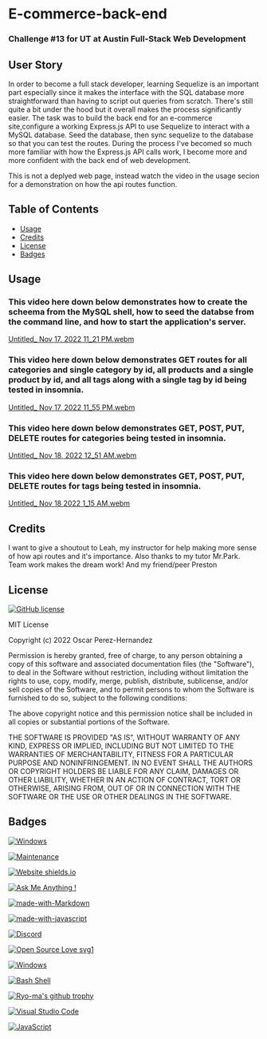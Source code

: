 # E-commerce-back-end
### Challenge #13 for UT at Austin Full-Stack Web Development

## User Story

In order to become a full stack developer, learning Sequelize is an important part especially since it makes the interface with the SQL database more straightforward than having to script out queries from scratch. There's still quite a bit under the hood but it overall makes the process significantly easier. The task was to build the back end for an e-commerce site,configure a working Express.js API to use Sequelize to interact with a MySQL database. Seed the database, then sync sequelize to the database so that you can test the routes. During the process I've becomed so much more familiar with how the Express.js API calls work, I become more and more confident with the back end of web development.

This is not a deplyed web page, instead watch the video in the usage secion for a demonstration on how the api routes function.


## Table of Contents

- [Usage](#usage)
- [Credits](#credits)
- [License](#license)
- [Badges](#badges)

## Usage

### This video here down below demonstrates how to create the scheema from the MySQL shell, how to seed the databse from the command line, and how to start the application's server.
[Untitled_ Nov 17, 2022 11_21 PM.webm](https://user-images.githubusercontent.com/112797175/202629948-d786d1de-5f80-40cc-8238-e3250b7b2a14.webm)

### This video here down below demonstrates GET routes for all categories and single category by id, all products and a single product by id, and all tags along with a single tag by id being tested in insomnia.
[Untitled_ Nov 17, 2022 11_55 PM.webm](https://user-images.githubusercontent.com/112797175/202631220-b3ba29f1-075e-4d34-8725-a50d7ba8cb0b.webm)

### This video here down below demonstrates GET, POST, PUT, DELETE routes for categories being tested in insomnia.
[Untitled_ Nov 18, 2022 12_51 AM.webm](https://user-images.githubusercontent.com/112797175/202639683-82967c1c-bf8d-499e-815a-a6332a9bdf33.webm)

### This video here down below demonstrates GET, POST, PUT, DELETE routes for tags being tested in insomnia.
[Untitled_ Nov 18 2022 1_15 AM.webm](https://user-images.githubusercontent.com/112797175/202643404-e7ad2a3a-5d3b-410e-83ad-6d5315d00791.webm)

## Credits

I want to give a shoutout to Leah, my instructor for help making more sense of how api routes and it's importance.
Also thanks to my tutor Mr.Park. Team work makes the dream work!
And my friend/peer Preston

## License

[![GitHub license](https://img.shields.io/github/license/Naereen/StrapDown.js.svg)](https://github.com/Naereen/StrapDown.js/blob/master/LICENSE)

MIT License

Copyright (c) 2022 Oscar Perez-Hernandez

Permission is hereby granted, free of charge, to any person obtaining a copy of this software and associated documentation files (the "Software"), to deal in the Software without restriction, including without limitation the rights to use, copy, modify, merge, publish, distribute, sublicense, and/or sell copies of the Software, and to permit persons to whom the Software is furnished to do so, subject to the following conditions:

The above copyright notice and this permission notice shall be included in all copies or substantial portions of the Software.

THE SOFTWARE IS PROVIDED "AS IS", WITHOUT WARRANTY OF ANY KIND, EXPRESS OR IMPLIED, INCLUDING BUT NOT LIMITED TO THE WARRANTIES OF MERCHANTABILITY, FITNESS FOR A PARTICULAR PURPOSE AND NONINFRINGEMENT. IN NO EVENT SHALL THE AUTHORS OR COPYRIGHT HOLDERS BE LIABLE FOR ANY CLAIM, DAMAGES OR OTHER LIABILITY, WHETHER IN AN ACTION OF CONTRACT, TORT OR OTHERWISE, ARISING FROM, OUT OF OR IN CONNECTION WITH THE SOFTWARE OR THE USE OR OTHER DEALINGS IN THE SOFTWARE.

## Badges
[![Windows](https://svgshare.com/i/ZhY.svg)](https://svgshare.com/i/ZhY.svg)

[![Maintenance](https://img.shields.io/badge/Maintained%3F-yes-green.svg)](https://GitHub.com/LilOTechGod/E-commerce-back-end/)

[![Website shields.io](https://img.shields.io/website-up-down-green-red/http/shields.io.svg)](http://shields.io/)

[![Ask Me Anything !](https://img.shields.io/badge/Ask%20me-anything-1abc9c.svg)](https://GitHub.com/LilOTechGod/)

[![made-with-Markdown](https://img.shields.io/badge/Made%20with-Markdown-1f425f.svg)](http://commonmark.org)

[![made-with-javascript](https://img.shields.io/badge/Made%20with-JavaScript-1f425f.svg)](https://www.javascript.com)

[![Discord](https://badgen.net/badge/icon/discord?icon=discord&label)](https://https://discord.com/Oph3023x#9827/)

[![Open Source Love svg1](https://badges.frapsoft.com/os/v1/open-source.svg?v=103)](https://github.com/ellerbrock/open-source-badges/)

[![Windows](https://svgshare.com/i/ZhY.svg)](https://svgshare.com/i/ZhY.svg)

[![Bash Shell](https://badges.frapsoft.com/bash/v1/bash.png?v=103)](https://github.com/ellerbrock/open-source-badges/)

[![Ryo-ma's github trophy](https://github-profile-trophy.vercel.app/?username=Naereen&row=1)](https://github.com/LilOTechGod/github-profile-trophy)

[![Visual Studio Code](https://img.shields.io/badge/--007ACC?logo=visual%20studio%20code&logoColor=ffffff)](https://code.visualstudio.com/)

[![JavaScript](https://img.shields.io/badge/--F7DF1E?logo=javascript&logoColor=000)](https://www.javascript.com/)
